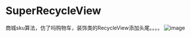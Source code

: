 # SuperRecycleView
商城sku算法，仿了吗购物车，装饰类的RecycleView添加头尾。。。。
![image](https://github.com/GongWnbo/SuperRecycleView/blob/master/app/src/raw/master/images-folder/shoppingcart.gif)
